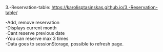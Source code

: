 3.-Reservation-table: https://karolisptasinskas.github.io/3.-Reservation-table/

-Add, remove reservation<br>
-Displays current month<br>
-Cant reserve previous date<br>
-You can reserve max 3 times<br>
-Data goes to sessionStorage, possible to refresh page.<br>

